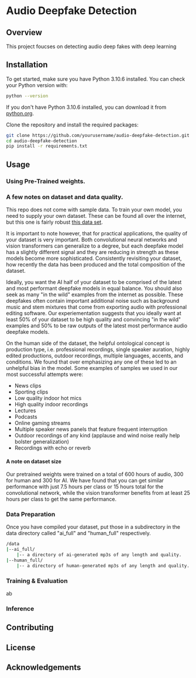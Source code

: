# Audio Deepfake Detection

## Overview 
This project foucses on detecting audio deep fakes with deep learning

## Installation
To get started, make sure you have Python 3.10.6 installed. You can check your Python version with:
```bash
python --version
```
If you don't have Python 3.10.6 installed, you can download it from [python.org](https://www.python.org). 

Clone the repository and install the required packages:

```bash
git clone https://github.com/yourusername/audio-deepfake-detection.git
cd audio-deepfake-detection
pip install -r requirements.txt
```

## Usage

### Using Pre-Trained weights.

### A few notes on dataset and data quality. 
This repo does not come with sample data. To train your own model, you need to supply your own dataset. These can be found all over the internet, but this one is fairly robust [this data set](https://www.kaggle.com/datasets/birdy654/deep-voice-deepfake-voice-recognition). 

It is important to note however, that for practical applications, the quality of your dataset is very important. Both convolutional neural networks and vision transformers can generalize to a degree, but each deepfake model has a slightly different signal and they are reducing in strength as these models become more sophisticated. Consistently revisiting your dataset, how recently the data has been produced and the total composition of the dataset. 

Ideally, you want the AI half of your dataset to be comprised of the latest and most performant deepfake models in equal balance. You should also seek as many "in the wild" examples from the internet as possible. These deepfakes often contain important additional noise such as background music and stem mixtures that come from exporting audio with professional editing software. Our experiementation suggests that you ideally want at least 50% of your dataset to be high quality and convincing "in the wild" examples and 50% to be raw outputs of the latest most performance audio deepfake models. 

On the human side of the dataset, the helpful ontological concept is production type, i.e. professional recordings, single speaker auration, highly edited productions, outdoor recordings, multiple languages, accents, and conditions. We found that over emphasizing any one of these led to an unhelpful bias in the model. Some examples of samples we used in our most successful attempts were: 
* News clips
* Sporting clips
* Low quality indoor hot mics
* High quality indoor recordings
* Lectures
* Podcasts
* Online gaming streams
* Multiple speaker news panels that feature frequent interruption
* Outdoor recordings of any kind (applause and wind noise really help bolster generalization)
* Recordings with echo or reverb

#### A note on dataset size
Our pretrained weights were trained on a total of 600 hours of audio, 300 for human and 300 for AI. We have found that you can get similar performance with just 7.5 hours per class or 15 hours total for the convolutional network, while the vision transformer benefits from at least 25 hours per class to get the same performance. 

### Data Preparation
Once you have compiled your dataset, put those in a subdirectory in the data directory called "ai_full" and "human_full" respectively. 
```bash
/data
|--ai_full/
    |-- a directory of ai-generated mp3s of any length and quality.
|--human_full/
    |-- a directory of human-generated mp3s of any length and quality.
```


### Training & Evaluation
ab

### Inference

## Contributing 

## License 

## Acknowledgements